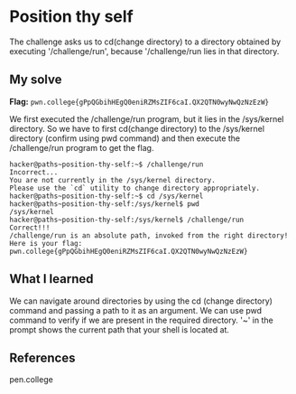 # Position thy self
The challenge asks us to cd(change directory) to a directory obtained by executing '/challenge/run', because '/challenge/run lies in that directory.

## My solve
**Flag:** `pwn.college{gPpQGbihHEgQ0eniRZMsZIF6caI.QX2QTN0wyNwQzNzEzW}`

We first executed the /challenge/run program, but it lies in the /sys/kernel directory. So we have to first cd(change directory) to the /sys/kernel directory
(confirm using pwd command) and then execute the /challenge/run program to get the flag.

```
hacker@paths~position-thy-self:~$ /challenge/run
Incorrect...
You are not currently in the /sys/kernel directory.
Please use the `cd` utility to change directory appropriately.
hacker@paths~position-thy-self:~$ cd /sys/kernel
hacker@paths~position-thy-self:/sys/kernel$ pwd
/sys/kernel
hacker@paths~position-thy-self:/sys/kernel$ /challenge/run
Correct!!!
/challenge/run is an absolute path, invoked from the right directory!
Here is your flag:
pwn.college{gPpQGbihHEgQ0eniRZMsZIF6caI.QX2QTN0wyNwQzNzEzW}
```

## What I learned
We can navigate around directories by using the cd (change directory) command and passing a path to it as an argument.
We can use pwd command to verify if we are present in the required directory.
 '~' in the prompt shows the current path that your shell is located at.

## References 
pen.college
